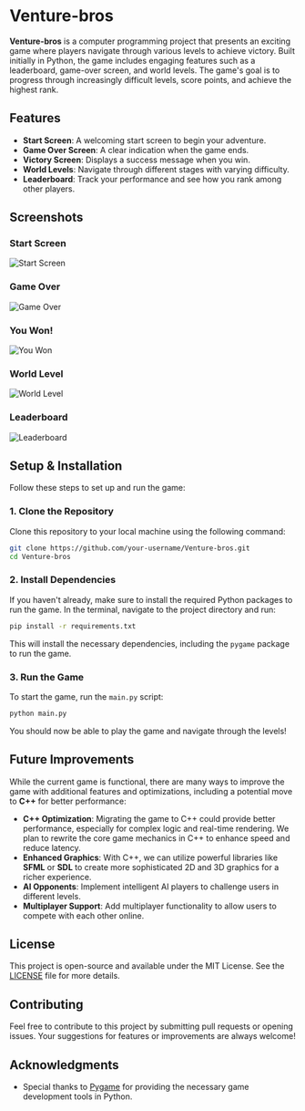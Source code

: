 # Venture-bros

**Venture-bros** is a computer programming project that presents an exciting game where players navigate through various levels to achieve victory. Built initially in Python, the game includes engaging features such as a leaderboard, game-over screen, and world levels. The game's goal is to progress through increasingly difficult levels, score points, and achieve the highest rank.

## Features

- **Start Screen**: A welcoming start screen to begin your adventure.
- **Game Over Screen**: A clear indication when the game ends.
- **Victory Screen**: Displays a success message when you win.
- **World Levels**: Navigate through different stages with varying difficulty.
- **Leaderboard**: Track your performance and see how you rank among other players.

## Screenshots

### Start Screen
![Start Screen](https://github.com/user-attachments/assets/34644571-cf14-4ec8-bcf8-5e4eb74ea319)

### Game Over
![Game Over](https://github.com/user-attachments/assets/add9d6fe-50ef-49ce-a600-a6d5ea38948a)

### You Won!
![You Won](https://github.com/user-attachments/assets/db3b830f-f028-4105-aa8f-4c44e3ade717)

### World Level
![World Level](https://github.com/user-attachments/assets/8d5abc45-3b17-479b-817d-1f89c6c569fd)

### Leaderboard
![Leaderboard](https://github.com/user-attachments/assets/83a21376-64aa-4324-88bf-f2acabdc394e)

## Setup & Installation

Follow these steps to set up and run the game:

### 1. Clone the Repository

Clone this repository to your local machine using the following command:

```bash
git clone https://github.com/your-username/Venture-bros.git
cd Venture-bros
```

### 2. Install Dependencies

If you haven't already, make sure to install the required Python packages to run the game. In the terminal, navigate to the project directory and run:

```bash
pip install -r requirements.txt
```

This will install the necessary dependencies, including the `pygame` package to run the game.

### 3. Run the Game

To start the game, run the `main.py` script:

```bash
python main.py
```

You should now be able to play the game and navigate through the levels!

## Future Improvements

While the current game is functional, there are many ways to improve the game with additional features and optimizations, including a potential move to **C++** for better performance:

- **C++ Optimization**: Migrating the game to C++ could provide better performance, especially for complex logic and real-time rendering. We plan to rewrite the core game mechanics in C++ to enhance speed and reduce latency.
- **Enhanced Graphics**: With C++, we can utilize powerful libraries like **SFML** or **SDL** to create more sophisticated 2D and 3D graphics for a richer experience.
- **AI Opponents**: Implement intelligent AI players to challenge users in different levels.
- **Multiplayer Support**: Add multiplayer functionality to allow users to compete with each other online.

## License

This project is open-source and available under the MIT License. See the [LICENSE](LICENSE) file for more details.

## Contributing

Feel free to contribute to this project by submitting pull requests or opening issues. Your suggestions for features or improvements are always welcome!

## Acknowledgments

- Special thanks to [Pygame](https://www.pygame.org) for providing the necessary game development tools in Python.

